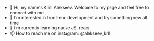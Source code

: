 - 👋 Hi, my name's Kirill Alekseev. Welcome to my page and feel free to connect with me
- 👀 I’m interested in front-end development and try something new all time
- 🌱 I’m currently learning native JS, react
- 📫 How to reach me on instagram: @alekseev_krll

<!---
silent174/silent174 is a ✨ special ✨ repository because its `README.md` (this file) appears on your GitHub profile.
You can click the Preview link to take a look at your changes.
--->
